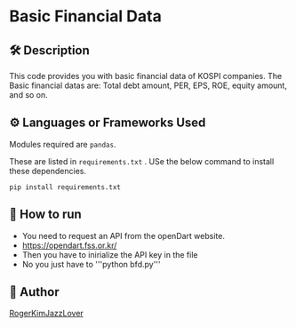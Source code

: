 # Basic Financial Data

## 🛠️ Description

This code provides you with basic financial data of KOSPI companies. The Basic financial datas are: Total debt amount, PER, EPS, ROE, equity amount, and so on.

## ⚙️ Languages or Frameworks Used

Modules required are `pandas`.

These are listed in `requirements.txt` . USe the below command to install these dependencies.

```pip install requirements.txt```
 
## 🌟 How to run

- You need to request an API from the openDart website.
-   https://opendart.fss.or.kr/
- Then you have to inirialize the API key in the file
- No you just have to '''python bfd.py'''


## 🤖 Author

[RogerKimJazzLover]((https://github.com/RogerKimJazzLover)https://github.com/RogerKimJazzLover)
